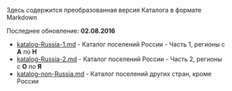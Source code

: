 Здесь содержится преобразованная версия Каталога в формате Markdown

Последнее обновление: **02.08.2016**

* [katalog-Russia-1.md](https://github.com/dimitrius-brest/katalog-poseleniy-RP/blob/master/katalog-md/katalog-Russia-1.md) - Каталог поселений России - Часть 1, регионы с **А** по **Н**
* [katalog-Russia-2.md](https://github.com/dimitrius-brest/katalog-poseleniy-RP/blob/master/katalog-md/katalog-Russia-2.md) - Каталог поселений России - Часть 2, регионы с **О** по **Я**
* [katalog-non-Russia.md](https://github.com/dimitrius-brest/katalog-poseleniy-RP/blob/master/katalog-md/katalog-non-Russia.md) - Каталог поселений других стран, кроме России
